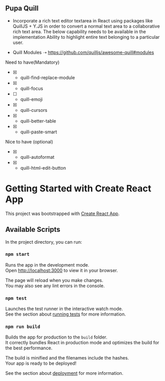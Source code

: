 ## Pupa Quill

- Incorporate a rich text editor textarea in React using packages like QuillJS + Y.JS in order to convert a normal text area to a collaborative rich text area. The below capability needs to be available in the implementation
  Ability to highlight entire text belonging to a particular user.

- Quill Modules ➝ https://github.com/quilljs/awesome-quill#modules

Need to have(Mandatory)

- [x] - quill-find-replace-module
- [x] - quill-focus
- [ ] - quill-emoji
- [x] - quill-cursors
- [x] - quill-better-table
- [x] - quill-paste-smart

Nice to have (optional)

- [x] - quill-autoformat
- [x] - quill-html-edit-button

# Getting Started with Create React App

This project was bootstrapped with [Create React App](https://github.com/facebook/create-react-app).

## Available Scripts

In the project directory, you can run:

### `npm start`

Runs the app in the development mode.\
Open [http://localhost:3000](http://localhost:3000) to view it in your browser.

The page will reload when you make changes.\
You may also see any lint errors in the console.

### `npm test`

Launches the test runner in the interactive watch mode.\
See the section about [running tests](https://facebook.github.io/create-react-app/docs/running-tests) for more information.

### `npm run build`

Builds the app for production to the `build` folder.\
It correctly bundles React in production mode and optimizes the build for the best performance.

The build is minified and the filenames include the hashes.\
Your app is ready to be deployed!

See the section about [deployment](https://facebook.github.io/create-react-app/docs/deployment) for more information.
